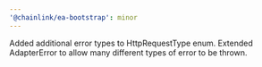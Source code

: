 ```yaml
---
'@chainlink/ea-bootstrap': minor
---
```


Added additional error types to HttpRequestType enum. Extended AdapterError to allow many different types of error to be thrown.
